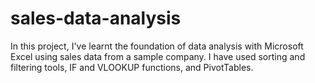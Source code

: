 # sales-data-analysis
In this project, I've learnt the foundation of data analysis with Microsoft Excel using sales data from a sample company. I have used sorting and filtering tools, IF and VLOOKUP functions, and PivotTables.
